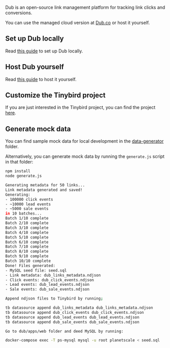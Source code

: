 Dub is an open-source link management platform for tracking link clicks and conversions.

You can use the managed cloud version at [Dub.co](https://dub.co) or host it yourself.

## Set up Dub locally

Read [this guide](https://dub.co/docs/local-development) to set up Dub locally.

## Host Dub yourself

Read [this guide](https://dub.co/docs/self-hosting) to host it yourself.

## Customize the Tinybird project

If you are just interested in the Tinybird project, you can find the project [here](https://github.com/dubinc/dub/packages/tinybird).

## Generate mock data

You can find sample mock data for local development in the [data-generator](https://github.com/tinybirdco/templates/tree/main/dub/data-generator) folder.

Alternatively, you can generate mock data by running the `generate.js` script in that folder:

```bash
npm install
node generate.js

Generating metadata for 50 links...
Link metadata generated and saved!
Generating:
- 100000 click events
- ~10000 lead events
- ~5000 sale events
in 10 batches...
Batch 1/10 complete
Batch 2/10 complete
Batch 3/10 complete
Batch 4/10 complete
Batch 5/10 complete
Batch 6/10 complete
Batch 7/10 complete
Batch 8/10 complete
Batch 9/10 complete
Batch 10/10 complete
Done! Files generated:
- MySQL seed file: seed.sql
- Link metadata: dub_links_metadata.ndjson
- Click events: dub_click_events.ndjson
- Lead events: dub_lead_events.ndjson
- Sale events: dub_sale_events.ndjson

Append ndjson files to Tinybird by running;

tb datasource append dub_links_metadata dub_links_metadata.ndjson
tb datasource append dub_click_events dub_click_events.ndjson
tb datasource append dub_lead_events dub_lead_events.ndjson
tb datasource append dub_sale_events dub_sale_events.ndjson

Go to dub/apps/web folder and deed MySQL by running:

docker-compose exec -T ps-mysql mysql -u root planetscale < seed.sql
```
